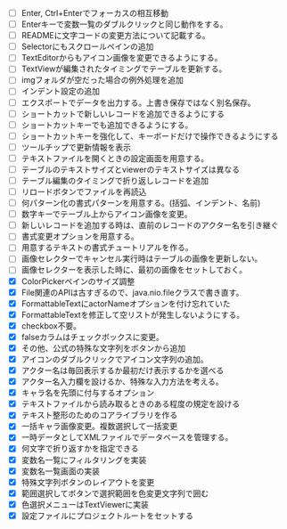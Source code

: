 - [ ] Enter, Ctrl+Enterでフォーカスの相互移動
- [ ] Enterキーで変数一覧のダブルクリックと同じ動作をする。
- [ ] READMEに文字コードの変更方法について記載する。
- [ ] Selectorにもスクロールペインの追加
- [ ] TextEditorからもアイコン画像を変更できるようにする。
- [ ] TextViewが編集されたタイミングでテーブルを更新する。
- [ ] imgフォルダが空だった場合の例外処理を追加
- [ ] インデント設定の追加
- [ ] エクスポートでデータを出力する。上書き保存ではなく別名保存。
- [ ] ショートカットで新しいレコードを追加できるようにする
- [ ] ショートカットキーでも追加できるようにする。
- [ ] ショートカットキーを強化して、キーボードだけで操作できるようにする
- [ ] ツールチップで更新情報を表示
- [ ] テキストファイルを開くときの設定画面を用意する。
- [ ] テーブルのテキストサイズとviewerのテキストサイズは異なる
- [ ] テーブル編集のタイミングで折り返しレコードを追加
- [ ] リロードボタンでファイルを再読込
- [ ] 何パターン化の書式パターンを用意する。(括弧、インデント、名前)
- [ ] 数字キーでテーブル上からアイコン画像を変更。
- [ ] 新しいレコードを追加する時は、直前のレコードのアクター名を引き継ぐ
- [ ] 書式変更オプションを用意する。
- [ ] 用意するテキストの書式チュートリアルを作る。
- [ ] 画像セレクターでキャンセル実行時はテーブルの画像を更新しない。
- [ ] 画像セレクターを表示した時に、最初の画像をセットしておく。
- [x] ColorPickerペインのサイズ調整
- [x] File関連のAPIは古すぎるので、java.nio.fileクラスで書き直す。
- [x] FormattableTextにactorNameオプションを付け忘れていた
- [x] FormattableTextを修正して空リストが発生しないようにする。
- [x] checkbox不要。
- [x] falseカラムはチェックボックスに変更。
- [x] その他、公式の特殊な文字列をボタンから追加
- [x] アイコンのダブルクリックでアイコン文字列の追加。
- [x] アクター名は毎回表示するか最初だけ表示するかを選べる
- [x] アクター名入力欄を設けるか、特殊な入力方法を考える。
- [x] キャラ名を先頭に付与するオプション
- [x] テキストファイルから読み取るときのある程度の規定を設ける
- [x] テキスト整形のためのコアライブラリを作る
- [x] 一括キャラ画像変更。複数選択して一括変更
- [x] 一時データとしてXMLファイルでデータベースを管理する。
- [x] 何文字で折り返すかを指定できる
- [x] 変数名一覧にフィルタリングを実装
- [x] 変数名一覧画面の実装
- [x] 特殊文字列ボタンのレイアウトを変更
- [x] 範囲選択してボタンで選択範囲を色変更文字列で囲む
- [x] 色選択メニューはTextViewerに実装
- [x] 設定ファイルにプロジェクトルートをセットする
